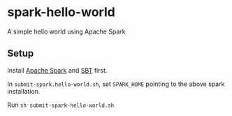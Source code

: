 # spark-hello-world
A simple hello world using Apache Spark

## Setup

Install [Apache Spark](https://spark.apache.org/downloads.html) and [SBT](http://www.scala-sbt.org/release/tutorial/Setup.html) first.

In `submit-spark.hello-world.sh`, set `SPARK_HOME` pointing to the above spark installation.

Run `sh submit-spark-hello-world.sh`
